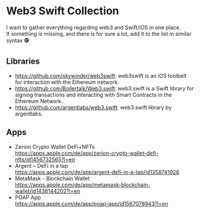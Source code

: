 # Web3 Swift Collection
I want to gather everything regarding web3 and Swift/iOS in one place.<br />
If something is missing, and there is for sure a lot, add it to the list in similar syntax 🕵️

## Libraries
- https://github.com/skywinder/web3swift: web3swift is an iOS toolbelt for interaction with the Ethereum network. 
- https://github.com/Boilertalk/Web3.swift: web3.swift is a Swift library for signing transactions and interacting with Smart Contracts in the Ethereum Network. 
- https://github.com/argentlabs/web3.swift: web3.swift library by argentlabs.


## Apps
- Zerion Crypto Wallet DeFi+NFTs<br />
https://apps.apple.com/de/app/zerion-crypto-wallet-defi-nfts/id1456732565?l=en
- Argent – DeFi in a tap<br />
https://apps.apple.com/de/app/argent-defi-in-a-tap/id1358741926
- MetaMask - Blockchain Wallet<br />
https://apps.apple.com/de/app/metamask-blockchain-wallet/id1438144202?l=en
- POAP App<br />
https://apps.apple.com/de/app/poap-app/id1567078943?l=en
